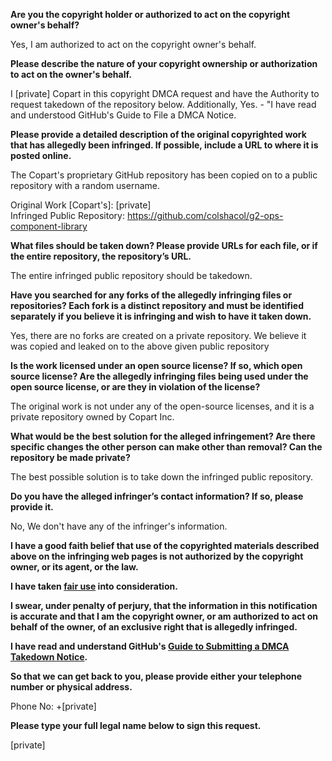 **Are you the copyright holder or authorized to act on the copyright owner's behalf?**

Yes, I am authorized to act on the copyright owner's behalf.

**Please describe the nature of your copyright ownership or authorization to act on the owner's behalf.**

I [private] Copart in this copyright DMCA request and have the Authority to request takedown of the repository below. Additionally, Yes. - "I have read and understood GitHub's Guide to File a DMCA Notice.

**Please provide a detailed description of the original copyrighted work that has allegedly been infringed. If possible, include a URL to where it is posted online.**

The Copart's proprietary GitHub repository has been copied on to a public repository with a random username.

Original Work [Copart's]: [private]  
Infringed Public Repository: https://github.com/colshacol/g2-ops-component-library

**What files should be taken down? Please provide URLs for each file, or if the entire repository, the repository’s URL.**

The entire infringed public repository should be takedown.

**Have you searched for any forks of the allegedly infringing files or repositories? Each fork is a distinct repository and must be identified separately if you believe it is infringing and wish to have it taken down.**

Yes, there are no forks are created on a private repository. We believe it was copied and leaked on to the above given public repository

**Is the work licensed under an open source license? If so, which open source license? Are the allegedly infringing files being used under the open source license, or are they in violation of the license?**

The original work is not under any of the open-source licenses, and it is a private repository owned by Copart Inc.

**What would be the best solution for the alleged infringement? Are there specific changes the other person can make other than removal? Can the repository be made private?**

The best possible solution is to take down the infringed public repository.

**Do you have the alleged infringer’s contact information? If so, please provide it.**

No, We don't have any of the infringer's information.

**I have a good faith belief that use of the copyrighted materials described above on the infringing web pages is not authorized by the copyright owner, or its agent, or the law.**

**I have taken <a href="https://www.lumendatabase.org/topics/22">fair use</a> into consideration.**

**I swear, under penalty of perjury, that the information in this notification is accurate and that I am the copyright owner, or am authorized to act on behalf of the owner, of an exclusive right that is allegedly infringed.**

**I have read and understand GitHub's <a href="https://docs.github.com/articles/guide-to-submitting-a-dmca-takedown-notice/">Guide to Submitting a DMCA Takedown Notice</a>.**

**So that we can get back to you, please provide either your telephone number or physical address.**

Phone No: +[private]

**Please type your full legal name below to sign this request.**

[private]
